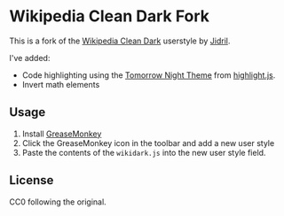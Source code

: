 # Wikipedia Clean Dark Fork

This is a fork of the [Wikipedia Clean 
Dark](https://userstyles.org/styles/154881/wikipedia-clean-dark) userstyle by 
[Jidril](https://userstyles.org/users/591511). 

I've added:

 - Code highlighting using the [Tomorrow Night 
   Theme](https://github.com/isagalaev/highlight.js/blob/master/src/styles/tomorrow-night.css) 
   from [highlight.js](https://highlightjs.org/).
 - Invert math elements

## Usage

1. Install [GreaseMonkey](https://addons.mozilla.org/en-GB/firefox/addon/greasemonkey/)
2. Click the GreaseMonkey icon in the toolbar and add a new user style
3. Paste the contents of the ``wikidark.js`` into the new user style field.

## License

CC0 following the original.
